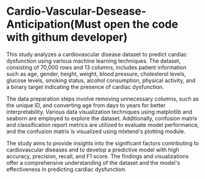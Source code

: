 # Cardio-Vascular-Desease-Anticipation(Must open the code with githum developer) 
This study analyzes a cardiovascular disease dataset to predict cardiac dysfunction using various machine learning techniques. The dataset, consisting of 70,000 rows and 13 columns, includes patient information such as age, gender, height, weight, blood pressure, cholesterol levels, glucose levels, smoking status, alcohol consumption, physical activity, and a binary target indicating the presence of cardiac dysfunction.

The data preparation steps involve removing unnecessary columns, such as the unique ID, and converting age from days to years for better interpretability. Various data visualization techniques using matplotlib and seaborn are employed to explore the dataset. Additionally, confusion matrix and classification report metrics are utilized to evaluate model performance, and the confusion matrix is visualized using mlxtend's plotting module.

The study aims to provide insights into the significant factors contributing to cardiovascular diseases and to develop a predictive model with high accuracy, precision, recall, and F1 score. The findings and visualizations offer a comprehensive understanding of the dataset and the model's effectiveness in predicting cardiac dysfunction.
